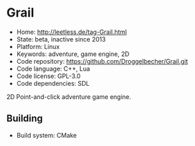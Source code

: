 # Grail

- Home: http://leetless.de/tag-Grail.html
- State: beta, inactive since 2013
- Platform: Linux
- Keywords: adventure, game engine, 2D
- Code repository: https://github.com/Droggelbecher/Grail.git
- Code language: C++, Lua
- Code license: GPL-3.0
- Code dependencies: SDL

2D Point-and-click adventure game engine.

## Building

- Build system: CMake
